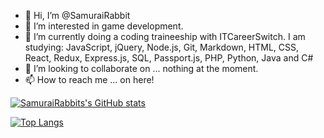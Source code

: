 - 👋 Hi, I’m @SamuraiRabbit
- 👀 I’m interested in game development.
- 🌱 I’m currently doing a coding traineeship with ITCareerSwitch. I am studying: JavaScript, jQuery, Node.js, Git, Markdown, HTML, CSS, React, Redux, Express.js, SQL, Passport.js, PHP, Python, Java and C# 
- 💞️ I’m looking to collaborate on ... nothing at the moment.
- 📫 How to reach me ... on here!

<!---
SamuraiRabbit/SamuraiRabbit is a ✨ special ✨ repository because its `README.md` (this file) appears on your GitHub profile.
You can click the Preview link to take a look at your changes.
--->

[![SamuraiRabbits's GitHub stats](https://github-readme-stats.vercel.app/api?username=SamuraiRabbit)](https://github.com/anuraghazra/github-readme-stats)

[![Top Langs](https://github-readme-stats.vercel.app/api/top-langs/?username=SamuraiRabbit&langs_count=10)](https://github.com/anuraghazra/github-readme-stats)

